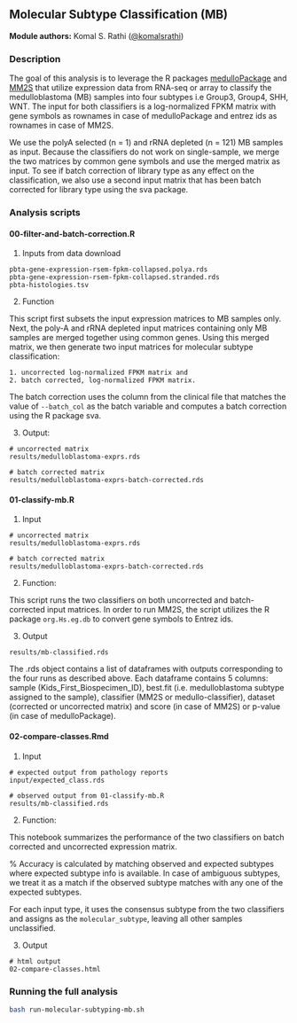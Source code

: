 ## Molecular Subtype Classification (MB)

**Module authors:** Komal S. Rathi ([@komalsrathi](https://github.com/komalsrathi))

### Description

The goal of this analysis is to leverage the R packages [medulloPackage](https://github.com/d3b-center/medullo-classifier-package) and [MM2S](https://github.com/cran/MM2S) that utilize expression data from RNA-seq or array to classify the medulloblastoma (MB) samples into four subtypes i.e Group3, Group4, SHH, WNT. The input for both classifiers is a log-normalized FPKM matrix with gene symbols as rownames in case of medulloPackage and entrez ids as rownames in case of MM2S.  

We use the polyA selected (n = 1) and rRNA depleted (n = 121) MB samples as input. Because the classifiers do not work on single-sample, we merge the two matrices by common gene symbols and use the merged matrix as input. To see if batch correction of library type as any effect on the classification, we also use a second input matrix that has been batch corrected for library type using the sva package.

### Analysis scripts

#### 00-filter-and-batch-correction.R

1. Inputs from data download

```
pbta-gene-expression-rsem-fpkm-collapsed.polya.rds
pbta-gene-expression-rsem-fpkm-collapsed.stranded.rds
pbta-histologies.tsv
```

2. Function

This script first subsets the input expression matrices to MB samples only. Next, the poly-A and rRNA depleted input matrices containing only MB samples are merged together using common genes. Using this merged matrix, we then generate two input matrices for molecular subtype classification: 

	1. uncorrected log-normalized FPKM matrix and 
	2. batch corrected, log-normalized FPKM matrix. 

The batch correction uses the column from the clinical file that matches the value of `--batch_col` as the batch variable and computes a batch correction using the R package sva.

3. Output: 

```
# uncorrected matrix
results/medulloblastoma-exprs.rds

# batch corrected matrix
results/medulloblastoma-exprs-batch-corrected.rds
```

#### 01-classify-mb.R 

1. Input

```
# uncorrected matrix
results/medulloblastoma-exprs.rds

# batch corrected matrix
results/medulloblastoma-exprs-batch-corrected.rds
```

2. Function:

This script runs the two classifiers on both uncorrected and batch-corrected input matrices. In order to run MM2S, the script utilizes the R package `org.Hs.eg.db`  to convert gene symbols to Entrez ids. 

3. Output

```
results/mb-classified.rds
```

The .rds object contains a list of dataframes with outputs corresponding to the four runs as described above. Each dataframe contains 5 columns: sample (Kids_First_Biospecimen_ID), best.fit (i.e. medulloblastoma subtype assigned to the sample), classifier (MM2S or medullo-classifier), dataset (corrected or uncorrected matrix) and score (in case of MM2S) or p-value (in case of medulloPackage).  

#### 02-compare-classes.Rmd

1. Input

```
# expected output from pathology reports
input/expected_class.rds

# observed output from 01-classify-mb.R 
results/mb-classified.rds
``` 

2. Function:

This notebook summarizes the performance of the two classifiers on batch corrected and uncorrected expression matrix. 

% Accuracy is calculated by matching observed and expected subtypes where expected subtype info is available. In case of ambiguous subtypes, we treat it as a match if the observed subtype matches with any one of the expected subtypes.

For each input type, it uses the consensus subtype from the two classifiers and assigns as the `molecular_subtype`, leaving all other samples unclassified.

3. Output

```
# html output
02-compare-classes.html
```

### Running the full analysis

```sh 
bash run-molecular-subtyping-mb.sh
```



